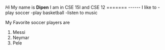 _Hi_
My name is __Dipen__
I am in CSE 15l and CSE 12
        =======     ------
I like to 
-play soccer
-play basketball
-listen to music 

My Favorite soccer players are 
1) Messi
2) Neymar
3) Pele

   
